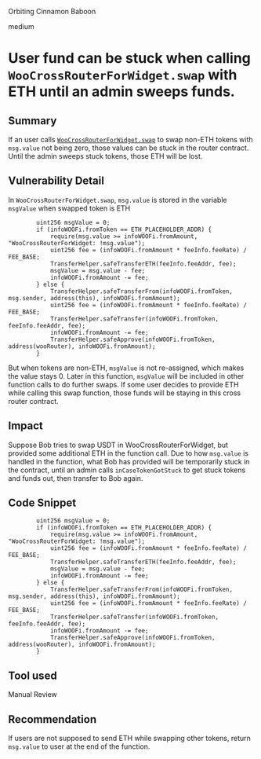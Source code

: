 Orbiting Cinnamon Baboon

medium

# User fund can be stuck when calling `WooCrossRouterForWidget.swap` with ETH until an admin sweeps funds.

## Summary
If an user calls [`WooCrossRouterForWidget.swap`](https://github.com/sherlock-audit/2024-03-woofi-swap/blob/main/WooPoolV2/contracts/CrossChain/WooCrossRouterForWidget.sol#L66) to swap non-ETH tokens with `msg.value` not being zero, those values can be stuck in the router contract. Until the admin sweeps stuck tokens, those ETH will be lost.

## Vulnerability Detail
In `WooCrossRouterForWidget.swap`, `msg.value` is stored in the variable `msgValue` when swapped token is ETH 

```solidity
        uint256 msgValue = 0;
        if (infoWOOFi.fromToken == ETH_PLACEHOLDER_ADDR) {
            require(msg.value >= infoWOOFi.fromAmount, "WooCrossRouterForWidget: !msg.value");
            uint256 fee = (infoWOOFi.fromAmount * feeInfo.feeRate) / FEE_BASE;
            TransferHelper.safeTransferETH(feeInfo.feeAddr, fee);
            msgValue = msg.value - fee;
            infoWOOFi.fromAmount -= fee;
        } else {
            TransferHelper.safeTransferFrom(infoWOOFi.fromToken, msg.sender, address(this), infoWOOFi.fromAmount);
            uint256 fee = (infoWOOFi.fromAmount * feeInfo.feeRate) / FEE_BASE;
            TransferHelper.safeTransfer(infoWOOFi.fromToken, feeInfo.feeAddr, fee);
            infoWOOFi.fromAmount -= fee;
            TransferHelper.safeApprove(infoWOOFi.fromToken, address(wooRouter), infoWOOFi.fromAmount);
        }

```

But when tokens are non-ETH, `msgValue` is not re-assigned, which makes the value stays 0. Later in this function, `msgValue` will be included in other function calls to do further swaps. If some user decides to provide ETH while calling this swap function, those funds will be staying in this cross router contract.


## Impact
Suppose Bob tries to swap USDT in WooCrossRouterForWidget, but provided some additional ETH in the function call. Due to how `msg.value` is handled in the function, what Bob has provided will be temporarily stuck in the contract, until an admin calls `inCaseTokenGotStuck` to get stuck tokens and funds out, then transfer to Bob again.

## Code Snippet
```solidity
        uint256 msgValue = 0;
        if (infoWOOFi.fromToken == ETH_PLACEHOLDER_ADDR) {
            require(msg.value >= infoWOOFi.fromAmount, "WooCrossRouterForWidget: !msg.value");
            uint256 fee = (infoWOOFi.fromAmount * feeInfo.feeRate) / FEE_BASE;
            TransferHelper.safeTransferETH(feeInfo.feeAddr, fee);
            msgValue = msg.value - fee;
            infoWOOFi.fromAmount -= fee;
        } else {
            TransferHelper.safeTransferFrom(infoWOOFi.fromToken, msg.sender, address(this), infoWOOFi.fromAmount);
            uint256 fee = (infoWOOFi.fromAmount * feeInfo.feeRate) / FEE_BASE;
            TransferHelper.safeTransfer(infoWOOFi.fromToken, feeInfo.feeAddr, fee);
            infoWOOFi.fromAmount -= fee;
            TransferHelper.safeApprove(infoWOOFi.fromToken, address(wooRouter), infoWOOFi.fromAmount);
        }

```

## Tool used

Manual Review

## Recommendation
If users are not supposed to send ETH while swapping other tokens, return `msg.value` to user at the end of the function.

